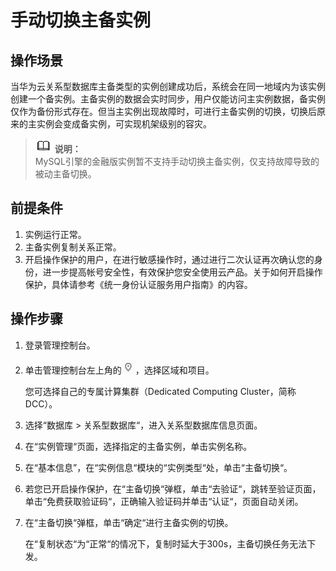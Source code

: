 # 手动切换主备实例<a name="TOPIC_0142028474"></a>

## 操作场景<a name="section65309468111824"></a>

当华为云关系型数据库主备类型的实例创建成功后，系统会在同一地域内为该实例创建一个备实例。主备实例的数据会实时同步，用户仅能访问主实例数据，备实例仅作为备份形式存在。但当主实例出现故障时，可进行主备实例的切换，切换后原来的主实例会变成备实例，可实现机架级别的容灾。

>![](public_sys-resources/icon-note.gif) **说明：**   
>MySQL引擎的金融版实例暂不支持手动切换主备实例，仅支持故障导致的被动主备切换。  

## 前提条件<a name="section45499509111836"></a>

1.  实例运行正常。
2.  主备实例复制关系正常。
3.  开启操作保护的用户，在进行敏感操作时，通过进行二次认证再次确认您的身份，进一步提高帐号安全性，有效保护您安全使用云产品。关于如何开启操作保护，具体请参考《统一身份认证服务用户指南》的内容。

## 操作步骤<a name="section44566875111846"></a>

1.  登录管理控制台。
2.  单击管理控制台左上角的![](figures/region.png)，选择区域和项目。

    您可选择自己的专属计算集群（Dedicated Computing Cluster，简称DCC）。

3.  选择“数据库  \>  关系型数据库“，进入关系型数据库信息页面。
4.  在“实例管理“页面，选择指定的主备实例，单击实例名称。
5.  在“基本信息”，在“实例信息“模块的“实例类型“处，单击“主备切换“。
6.  若您已开启操作保护，在“主备切换“弹框，单击“去验证“，跳转至验证页面，单击“免费获取验证码“，正确输入验证码并单击“认证“，页面自动关闭。
7.  在“主备切换“弹框，单击“确定“进行主备实例的切换。

    在“复制状态“为“正常“的情况下，复制时延大于300s，主备切换任务无法下发。


